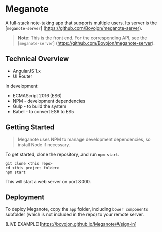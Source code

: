# Meganote
A full-stack note-taking app that supports multiple users. Its server is the [`meganote-server`] (https://github.com/Bovojon/meganote-server).  

> **Note:** This is the front end. For the corresponding API, see the [`meganote-server`] (https://github.com/Bovojon/meganote-server).  

## Technical Overview

* AngularJS 1.x
* UI Router

In development:
* ECMAScript 2016 (ES6)
* NPM - development dependencies 
* Gulp - to build the system
* Babel - to convert ES6 to ES5

## Getting Started

> Meganote uses NPM to manage development dependencies, so install Node if necessary.

To get started, clone the repository, and run `npm start`.

```shell
git clone <this repo>
cd <this project folder>
npm start
```

This will start a web server on port 8000. 

## Deployment 

To deploy Meganote, copy the `app` folder, including `bower components` subfolder (which is not included in the repo) to your remote server. 

(LIVE EXAMPLE)[https://bovojon.github.io/Meganote/#/sign-in]
